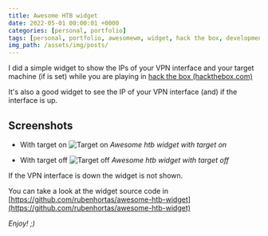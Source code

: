 ```yaml
---
title: Awesome HTB widget
date: 2022-05-01 00:00:01 +0000
categories: [personal, portfolio]
tags: [personal, portfolio, awesomewm, widget, hack the box, development]
img_path: /assets/img/posts/
---
```


I did a simple widget to show the IPs of your VPN interface and your target machine (if is set) while you are playing in  [hack the box (hackthebox.com)](https://app.hackthebox.com/)

It's also a good widget to see the IP of your VPN interface (and) if the interface is up.

## Screenshots
- With target on
![Target on](awesome-htb-widget-target_on_screenshot.jpg)
_Awesome htb widget with target on_

- With target off
![Target off](awesome-htb-widget-target_off_screenshot.jpg)
_Awesome htb widget with target off_

If the VPN interface is down the widget is not shown.

You can take a look at the widget source code in [https://github.com/rubenhortas/awesome-htb-widget](https://github.com/rubenhortas/awesome-htb-widget)

_Enjoy! ;)_
